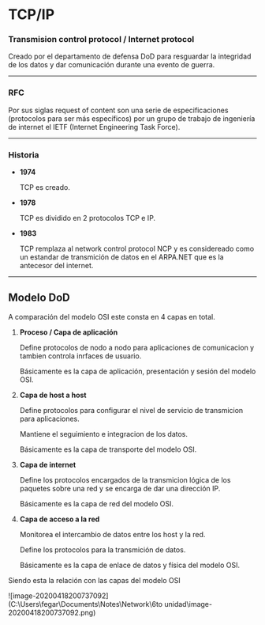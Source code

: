 # TCP/IP

### Transmision control protocol / Internet protocol



Creado por el departamento de defensa DoD para resguardar la integridad de los datos y dar comunicación durante una evento de guerra.



<hr/>

### RFC

Por sus siglas request of content son una serie de especificaciones (protocolos para ser más específicos) por un grupo de trabajo de ingeniería de internet el IETF (Internet
Engineering Task Force).

<hr/>

### Historia

- **1974** 

  TCP es creado.

- **1978**

  TCP es dividido en 2  protocolos TCP e IP.

- **1983**

  TCP remplaza al network control protocol NCP y es considereado como un estandar de transmición de datos en el ARPA.NET que es la antecesor del internet.

<hr/>

## Modelo DoD

A comparación del modelo OSI este consta en 4 capas en total.

1. **Proceso / Capa de aplicación**

   Define protocolos de nodo a nodo para aplicaciones de comunicacion y tambien controla inrfaces de usuario.

   Básicamente es la capa de aplicación, presentación y sesión del modelo OSI.

2. **Capa de host a host**

   Define protocolos para configurar el nivel de servicio de transmicion para aplicaciones.

   Mantiene el seguimiento e integracion de los datos. 

   Básicamente es la capa de transporte del modelo OSI.

3. **Capa de internet**

   Define los protocolos encargados de la transmicion lógica de los paquetes sobre una red y se encarga de dar una dirección IP.

   Básicamente es la capa de red del modelo OSI.

4. **Capa de acceso a la red**

   Monitorea el intercambio de datos entre los host y la red.

   Define los protocolos para la transmición de datos.

   Básicamente es la capa de enlace de datos y física del modelo OSI.

Siendo esta la relación con las capas del modelo OSI

![image-20200418200737092](C:\Users\fegar\Documents\Notes\Network\6to unidad\image-20200418200737092.png)